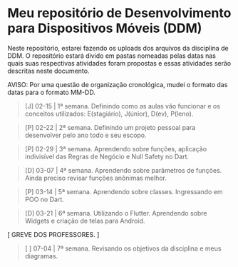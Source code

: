 # Meu repositório de Desenvolvimento para Dispositivos Móveis (DDM)

Neste repositório, estarei fazendo os uploads dos arquivos da disciplina de DDM.
O repositório estará divido em pastas nomeadas pelas datas nas quais suas respectivas atividades foram propostas
e essas atividades serão descritas neste documento.

AVISO: Por uma questão de organização cronológica, mudei o formato das datas para o formato MM-DD.

> [J] 02-15 | 1ª semana. Definindo como as aulas vão funcionar e os conceitos utilizados: E(stagiário), J(únior), D(ev), P(leno).

> [P] 02-22 | 2ª semana. Definindo um projeto pessoal para desenvolver pelo ano todo e seu escopo.

> [P] 02-29 | 3ª semana. Aprendendo sobre funções, aplicação indivisível das Regras de Negócio e Null Safety no Dart.

> [D] 03-07 | 4ª semana. Aprendendo sobre parâmetros de funções. Ainda preciso revisar funções anônimas melhor.

> [P] 03-14 | 5ª semana. Aprendendo sobre classes. Ingressando em POO no Dart.

> [D] 03-21 | 6ª semana. Utilizando o Flutter. Aprendendo sobre Widgets e criação de telas para Android.

[ GREVE DOS PROFESSORES. ]

> [ ] 07-04 | 7ª semana. Revisando os objetivos da disciplina e meus diagramas.
